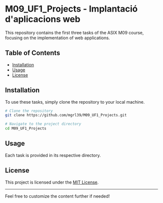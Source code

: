 # M09_UF1_Projects - Implantació d'aplicacions web

This repository contains the first three tasks of the ASIX M09 course, focusing on the implementation of web applications.

## Table of Contents

- [Installation](#installation)
- [Usage](#usage)
- [License](#license)

## Installation

To use these tasks, simply clone the repository to your local machine.

```bash
# Clone the repository
git clone https://github.com/mgrl39/M09_UF1_Projects.git

# Navigate to the project directory
cd M09_UF1_Projects
```

## Usage

Each task is provided in its respective directory. 

## License

This project is licensed under the [MIT License](LICENSE).

---

Feel free to customize the content further if needed!
